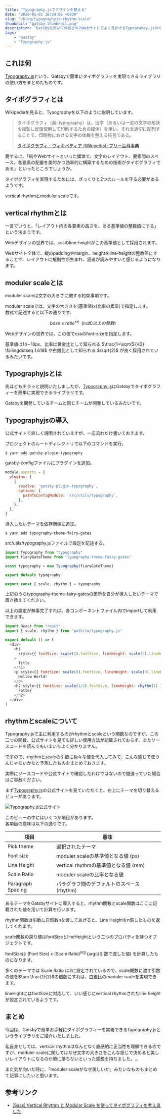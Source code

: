 ```yaml
---
title: "Typography.jsでデザインを整える"
date: "2020-01-03 16:00:00 +0800"
slug: "/blog/typographyjs-rhythm-scale"
thumbnail: "gatsby-thumbnail.png"
description: "Gatsbyを用いて作成されたWebサイトでよく見かけるTypograhpy.jsのrhythmとscaleの使い方をまとめました。"
tags:
    - "Gastby"
    - "Typography.js"
---
```


## これは何

[Typography.js](https://kyleamathews.github.io/typography.js/)という、Gatsbyで簡単にタイポグラフィを実現できるライブラリの使い方をまとめたものです。

## タイポグラフィとは

Wikipediaを見ると、Typographyを以下のように説明しています。

> タイポグラフィ（英: typography）は、活字（あるいは一定の文字の形状を複製し反復使用して印刷するための媒体）を用い、それを適切に配列することで、印刷物における文字の体裁を整える技芸である。  
>
> [タイポグラフィ - ウィキペディア (Wikipedia): フリー百科事典](https://ja.wikipedia.org/wiki/%E3%82%BF%E3%82%A4%E3%83%9D%E3%82%B0%E3%83%A9%E3%83%95%E3%82%A3)

要するに、「紙やWebサイトといった媒体で、文字のレイアウト、要素間のスペース、各要素の配置を美的かつ効率的に構築するための技術がタイポグラフィである」といったところでしょうか。

タイポグラフィを実現するためには、ざっくりと2つのルールを守る必要があるようです。

vertical rhythmとmoduler scaleです。

## vertical rhythmとは

一言でいうと、「レイアウト内の各要素の高さを、ある基準値の整数倍にする」という決まりです。

Webデザインの世界では、cssのline-heightがこの基準値として採用されます。

Webサイト全体で、縦のpaddingやmargin、heightをline-heightの整数倍にすることで、レイアウトに規則性が生まれ、読者が読みやすいと感じるようになります。

## moduler scaleとは

moduler scaleは文字の大きさに関する約束事項です。

moduler scaleでは、文字の大きさを(基準値)x(比率の累乗)で指定します。  
数式で記述すると以下の通りです。

$$
base \times ratio^{\pm n} \ \ (nは0以上の整数)
$$

Webデザインの世界では、この値でcssのfont-sizeを指定します。

基準値は14$\sim$18px、比率は黄金比として知られる $\frac{1+\sqrt{5}}{2} \fallingdotseq 1.618$ や白銀比として知られる $\sqrt{2}$ が良く採用されているみたいです。

## Typographyjsとは

先ほどもチラッと説明いたしましたが、[Typography.js](https://kyleamathews.github.io/typography.js/)はGatsbyでタイポグラフィーを簡単に実現できるライブラリです。

Gatsbyを開発しているチームと同じチームが開発しているみたいです。


## Typographyjsの導入

公式サイトで詳しく説明されていますが、一応流れだけ書いておきます。

プロジェクトのルートディレクトリで以下のコマンドを実行。

```shell
$ yarn add gatsby-plugin-typography
```

gatsby-configファイルにプラグインを追加。

```javascript:title=gatsby-config.js
module.exports = {
  plugins: [
    {
      resolve: `gatsby-plugin-typography`,
      options: {
        pathToConfigModule: `src/utils/typography`,
      },
    },
  ],
}
```

導入したいテーマを依存関係に追加。

```shell
$ yarn add typography-theme-fairy-gates
```

src/utils/typography.jsファイルで設定を記述する。

```javascript:title=src/utils/typography.js
import Typography from "typography"
import fiaryGateTheme from "typography-theme-fairy-gates"

const typography = new Typography(fiaryGateTheme)

export default typography

export const { scale, rhythm } = typography
```

上記のうちtypography-theme-fairy-gatesの箇所を自分が導入したいテーマで置き換えてください。

以上の設定が無事完了すれば、各コンポーネントファイル内でimportして利用できます。

```javascript
import React from "react"
import { scale, rhythm } from "path/to/typography.js"

export default () => (
  <div>
    <h1
      style={{ fontSize: scale(2).fontSize, lineHeight: scale(2).lineHeight }}
    >
      Title
    </h1>
    <p style={{ fontSize: scale(0).fontSize, lineHeight: scale(0).lineHeight }}>
      Hellow World!
    </p>
    <h2 style={{ fontSize: scale(1/2).fontSize, lineHeight: rhythm(1) }}>
      Fotter
    </h2>
  </div>
)
```


## rhythmとscaleについて

Typography.jsで主に利用するのがrhythmとscaleという関数なのですが、この二つの関数、公式サイトを見ても詳しい使用方法が記載されておらず、またソースコードを読んでもいまいちよく分かりません。

ですので、rhythmとscaleの引数に色々な値を代入してみて、こんな感じで使うんじゃないかなと予測したものをまとめておきます。

実際にソースコードや公式サイトで確認したわけではないので間違っていた場合はご容赦ください。

まず[Typography.js](https://kyleamathews.github.io/typography.js/)の公式サイトを見ていただくと、右上にテーマを切り替えるビューがあります。

![Typography.js公式サイト](./Screenshot_2020-01-10&#32;Typography&#32;js.png)

このビューの中にはいくつか項目があります。  
各項目の意味は以下の通りです。

|項目|意味|
|---|---|
|Pick theme|選択されたテーマ|
|Font size|moduler scaleの基準値となる値 (px)|
|Line Height|vertical rhythmの基準値となる値 (rem)|
|Scale Ratio|moduler scaleの比率となる値|
|Paragraph Spacing|パラグラフ間のデフォルトのスペース (rhythm)|

あるテーマをGatsbyサイトに導入すると、rhythm関数とscale関数はここに記載された値を用いて計算を行います。

rhythm関数は引数に自然数nを渡してあげると、Line Heightをn倍したものを返してくれます。

scale関数の戻り値はfontSizeとlineHeightという二つのプロパティを持つオブジェクトです。  

fontSizeは (Font Size) x (Scale Ratio)$^{arg}$ (argは引数で渡した値) を計算したものになります。

多くのテーマでは Scale Ratio は2に設定されているので、scale関数に渡す引数の値を$\pm \frac{1}{2}$の倍数にすれば、白銀比のmoduler scaleを実現できます。

lineHightにはfontSizeに対応して、いい感じにvertical rhythmされたline heightが設定されているようです。


## まとめ

今回は、Gatsbyで簡単お手軽にタイポグラフィーを実現できるTypography.jsというライブラリをご紹介いたしました。

私自身としては、vertical rhythmはなんとなく直感的に正当性を理解できるのですが、moduler scaleに関してはなぜ文字の大きさをこんな感じで決めると美しいレイアウトになるのか腑に落ちないといった感想を持ちました。...

また気が向いた時に、「moduler scaleがなぜ美しいか」みたいなものもまとめて記事にしたいと思います。

## 参考リンク

- [[Sass] Vertical Rhythm と Modular Scale を使ってタイポグラフィを考え直した ](https://b.0218.jp/20170326001009.html)